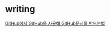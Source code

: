# writing

[GitHub에서 GitHub를 사용해 GitHub문서를 만드는법](https://github.com/blog/1939-how-github-uses-github-to-document-github)
